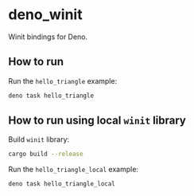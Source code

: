 # deno_winit

Winit bindings for Deno.

## How to run

Run the `hello_triangle` example:

```bash
deno task hello_triangle
```

## How to run using local `winit` library

Build `winit` library:

```bash
cargo build --release
```

Run the `hello_triangle_local` example:

```bash
deno task hello_triangle_local
```
